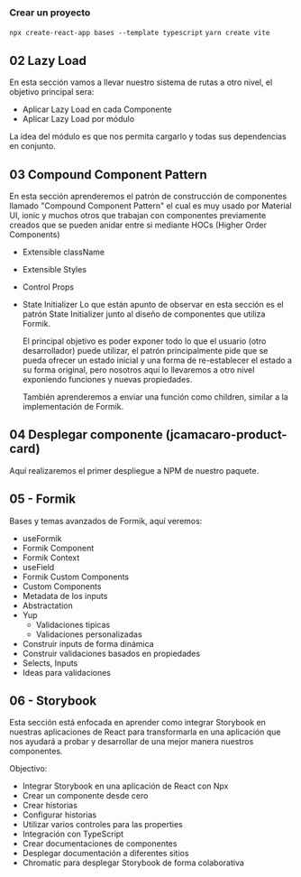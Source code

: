 ### Crear un proyecto
```npx create-react-app bases --template typescript```
```yarn create vite```

## 02 Lazy Load
En esta sección vamos a llevar nuestro sistema de rutas a otro nivel, el objetivo principal sera:

* Aplicar Lazy Load en cada Componente
* Aplicar Lazy Load por módulo

La idea del módulo es que nos permita cargarlo y todas sus dependencias en conjunto.

## 03 Compound Component Pattern
En esta sección aprenderemos el patrón de construcción de componentes llamado "Compound Component Pattern" el cual es muy usado por Material UI, ionic y muchos otros que trabajan con componentes previamente creados que se pueden anidar entre si mediante HOCs (Higher Order Components)  
* Extensible className
* Extensible Styles
* Control Props
* State Initializer
  Lo que están apunto de observar en esta sección es el patrón State Initializer junto al diseño de componentes que utiliza Formik.

  El principal objetivo es poder exponer todo lo que el usuario (otro desarrollador) puede utilizar, el patrón principalmente pide que se pueda ofrecer un estado inicial y una forma de re-establecer el estado a su forma original, pero nosotros aquí lo llevaremos a otro nivel exponiendo funciones y nuevas propiedades.

  También aprenderemos a enviar una función como children, similar a la implementación de Formik.

## 04 Desplegar componente (jcamacaro-product-card)
Aquí realizaremos el primer despliegue a NPM de nuestro paquete.

## 05 - Formik
Bases y temas avanzados de Formik, aquí veremos:

* useFormik
* Formik Component
* Formik Context
* useField
* Formik Custom Components
* Custom Components
* Metadata de los inputs
* Abstractation
* Yup
  - Validaciones tipicas
  - Validaciones personalizadas
* Construir inputs de forma dinámica
* Construir validaciones basados en propiedades
* Selects, Inputs
* Ideas para validaciones

## 06 - Storybook
Esta sección está enfocada en aprender como integrar Storybook en nuestras aplicaciones de React para transformarla en una aplicación que nos ayudará a probar y desarrollar de una mejor manera nuestros componentes.

Objectivo:
* Integrar Storybook en una aplicación de React con Npx
* Crear un componente desde cero
* Crear historias
* Configurar historias
* Utilizar varios controles para las properties
* Integración con TypeScript
* Crear documentaciones de componentes
* Desplegar documentación a diferentes sitios
* Chromatic para desplegar Storybook de forma colaborativa